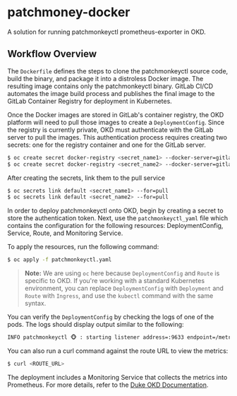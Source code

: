 # patchmoney-docker

A solution for running patchmonkeyctl prometheus-exporter in OKD. 

## Workflow Overview
The `Dockerfile` defines the steps to clone the patchmonkeyctl source code, build the binary, and package it into a distroless Docker image. The resulting image contains only the patchmonkeyctl binary. GitLab CI/CD automates the image build process and publishes the final image to the GitLab Container Registry for deployment in Kubernetes.

Once the Docker images are stored in GitLab's container registry, the OKD platform will need to pull those images to create a `DeploymentConfig`. Since the registry is currently private, OKD must authenticate with the GitLab server to pull the images. This authentication process requires creating two secrets: one for the registry container and one for the GitLab server.

```bash
$ oc create secret docker-registry <secret_name1> --docker-server=gitlab-registry.oit.duke.edu --docker-username=<gitlab_uname> --docker-password=<gitlab_user_pwd>
$ oc create secret docker-registry <secret_name2> --docker-server=gitlab.oit.duke.edu --docker-username=<gitlab_uname> --docker-password=<gitlab_user_pwd>
```

After creating the secrets, link them to the pull service

```bash
$ oc secrets link default <secret_name1> --for=pull
$ oc secrets link default <secret_name2> --for=pull
```

In order to deploy patchmonkeyctl onto OKD, begin by creating a secret to store the authentication token. Next, use the `patchmonkeyctl_yaml` file which contains the configuration for the following resources: DeploymentConfig, Service, Route, and Monitoring Service. 

To apply the resources, run the following command:
```bash
$ oc apply -f patchmonkeyctl.yaml
```

> **Note:** We are using `oc` here because `DeploymentConfig` and `Route` is specific to OKD. If you're working with a standard Kubernetes environment, you can replace `DeploymentConfig` with `Deployment` and `Route` with `Ingress`, and use the `kubectl` command with the same syntax.

You can verify the `DeploymentConfig` by checking the logs of one of the pods. The logs should display output similar to the following:
```bash
INFO patchmonkeyctl 🐵 : starting listener address=:9633 endpoint=/metrics poll-interval=5m0
```
You can also run a curl command against the route URL to view the metrics:
```bash
$ curl <ROUTE_URL>
```
The deployment includes a Monitoring Service that collects the metrics into Prometheus. For more details, refer to the [Duke OKD Documentation](https://okd-docs.cloud.duke.edu/examples/prometheus-user-defined-monitoring/).

